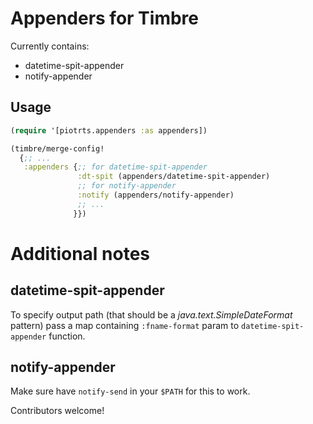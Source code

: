 # Appenders for Timbre

Currently contains:
 - datetime-spit-appender
 - notify-appender

## Usage
```clojure
(require '[piotrts.appenders :as appenders])

(timbre/merge-config!
  {;; ...
   :appenders {;; for datetime-spit-appender
               :dt-spit (appenders/datetime-spit-appender)
               ;; for notify-appender
               :notify (appenders/notify-appender)
               ;; ...
              }})
```

# Additional notes

## datetime-spit-appender

To specify output path (that should be a *java.text.SimpleDateFormat* pattern) pass a map containing `:fname-format` param to `datetime-spit-appender` function.

## notify-appender

Make sure have `notify-send` in your `$PATH` for this to work.

Contributors welcome!

